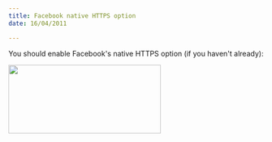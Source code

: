 ```yaml
---
title: Facebook native HTTPS option
date: 16/04/2011

---
```


You should enable Facebook's native HTTPS option (if you haven't already):

<a href="http://www.tlvince.com/blog/wp-content/uploads/2011/04/facebook-https.png"><img src="http://www.tlvince.com/blog/wp-content/uploads/2011/04/facebook-https-300x136.png" alt="" title="Facebook HTTPS" width="300" height="136" class="aligncenter size-medium wp-image-795" /></a>
